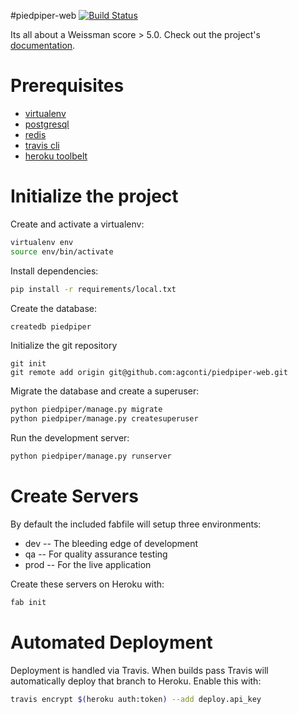 #piedpiper-web
[![Build Status](https://travis-ci.org/agconti/piedpiper-web.svg?branch=master)](https://travis-ci.org/agconti/piedpiper-web)

Its all about a Weissman score > 5.0. Check out the project's [documentation](http://agconti.github.io/piedpiper-web/).

# Prerequisites
- [virtualenv](https://virtualenv.pypa.io/en/latest/)
- [postgresql](http://www.postgresql.org/)
- [redis](http://redis.io/)
- [travis cli](http://blog.travis-ci.com/2013-01-14-new-client/)
- [heroku toolbelt](https://toolbelt.heroku.com/)

# Initialize the project
Create and activate a virtualenv:

```bash
virtualenv env
source env/bin/activate
```
Install dependencies:

```bash
pip install -r requirements/local.txt
```
Create the database:

```bash
createdb piedpiper
```
Initialize the git repository

```
git init
git remote add origin git@github.com:agconti/piedpiper-web.git
```

Migrate the database and create a superuser:
```bash
python piedpiper/manage.py migrate
python piedpiper/manage.py createsuperuser
```

Run the development server:
```bash
python piedpiper/manage.py runserver
```

# Create Servers
By default the included fabfile will setup three environments:

- dev -- The bleeding edge of development
- qa -- For quality assurance testing
- prod -- For the live application

Create these servers on Heroku with:

```bash
fab init
```

# Automated Deployment
Deployment is handled via Travis. When builds pass Travis will automatically deploy that branch to Heroku. Enable this with:
```bash
travis encrypt $(heroku auth:token) --add deploy.api_key
```
